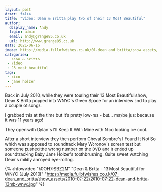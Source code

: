 ```yaml
---
layout: post
draft: false
title: "Video: Dean & Britta play two of their 13 Most Beautiful"
author:
  display_name: Andy
  login: admin
  email: andy@grange85.co.uk
  url: http://www.grange85.co.uk
date: 2021-06-16
image: https://media.fullofwishes.co.uk/07-dean_and_britta/show_assets/2010-07-22/2010-07-22-dean-and-britta-13mb-wnyc.jpg
categories:
 - dean & britta
 - video
 - 13 most beautiful
tags:
 - nico
 - jane holzer
---
```

Back in July 2010, while they were touring their 13 Most Beautiful show, Dean & Britta popped into WNYC's Green Space for an interview and to play a couple of songs.

I grabbed this at the time but it's pretty low-res - but... maybe just because it was 11 years ago!

They open with Dylan's I'll Keep It With Mine with Nico looking icy cool. 

After a short interview they then perform Cheval Sombre's I Found It Not So which was supposed to soundtrack Mary Woronov's screen test but someone pushed the wrong number on the DVD and it ended up soundtracking Baby Jane Holzer's toothbrushing. Quite sweet watching Dean's mildly annoyed eye-rolling.

{% ahfowvideo "h0OH7rSBZ2M" "Dean & Britta - 13 Most Beautiful for WNYC (July 2010)" "https://media.fullofwishes.co.uk/07-dean_and_britta/show_assets/2010-07-22/2010-07-22-dean-and-britta-13mb-wnyc.jpg" %}
